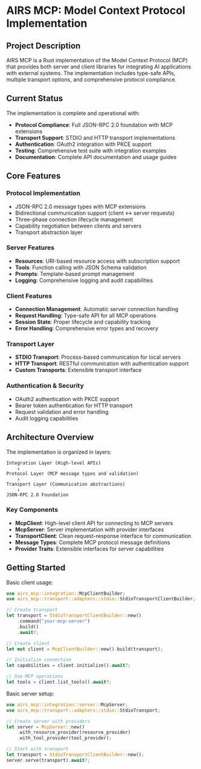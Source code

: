 # AIRS MCP: Model Context Protocol Implementation

## Project Description

AIRS MCP is a Rust implementation of the Model Context Protocol (MCP) that provides both server and client libraries for integrating AI applications with external systems. The implementation includes type-safe APIs, multiple transport options, and comprehensive protocol compliance.

## Current Status

The implementation is complete and operational with:

- **Protocol Compliance**: Full JSON-RPC 2.0 foundation with MCP extensions
- **Transport Support**: STDIO and HTTP transport implementations
- **Authentication**: OAuth2 integration with PKCE support  
- **Testing**: Comprehensive test suite with integration examples
- **Documentation**: Complete API documentation and usage guides

## Core Features

### Protocol Implementation

- JSON-RPC 2.0 message types with MCP extensions
- Bidirectional communication support (client ↔ server requests)
- Three-phase connection lifecycle management
- Capability negotiation between clients and servers
- Transport abstraction layer

### Server Features

- **Resources**: URI-based resource access with subscription support
- **Tools**: Function calling with JSON Schema validation
- **Prompts**: Template-based prompt management
- **Logging**: Comprehensive logging and audit capabilities

### Client Features  

- **Connection Management**: Automatic server connection handling
- **Request Handling**: Type-safe API for all MCP operations
- **Session State**: Proper lifecycle and capability tracking
- **Error Handling**: Comprehensive error types and recovery

### Transport Layer

- **STDIO Transport**: Process-based communication for local servers
- **HTTP Transport**: RESTful communication with authentication support
- **Custom Transports**: Extensible transport interface

### Authentication & Security

- OAuth2 authentication with PKCE support
- Bearer token authentication for HTTP transport
- Request validation and error handling
- Audit logging capabilities

## Architecture Overview

The implementation is organized in layers:

```
Integration Layer (High-level APIs)
    ↓
Protocol Layer (MCP message types and validation)
    ↓  
Transport Layer (Communication abstractions)
    ↓
JSON-RPC 2.0 Foundation
```

### Key Components

- **McpClient**: High-level client API for connecting to MCP servers
- **McpServer**: Server implementation with provider interfaces
- **TransportClient**: Clean request-response interface for communication
- **Message Types**: Complete MCP protocol message definitions
- **Provider Traits**: Extensible interfaces for server capabilities

## Getting Started

Basic client usage:

```rust
use airs_mcp::integration::McpClientBuilder;
use airs_mcp::transport::adapters::stdio::StdioTransportClientBuilder;

// Create transport
let transport = StdioTransportClientBuilder::new()
    .command("your-mcp-server")
    .build()
    .await?;

// Create client
let mut client = McpClientBuilder::new().build(transport);

// Initialize connection
let capabilities = client.initialize().await?;

// Use MCP operations
let tools = client.list_tools().await?;
```

Basic server setup:

```rust
use airs_mcp::integration::server::McpServer;
use airs_mcp::transport::adapters::stdio::StdioTransport;

// Create server with providers
let server = McpServer::new()
    .with_resource_provider(resource_provider)
    .with_tool_provider(tool_provider);

// Start with transport
let transport = StdioTransportClientBuilder::new();
server.serve(transport).await?;
```
